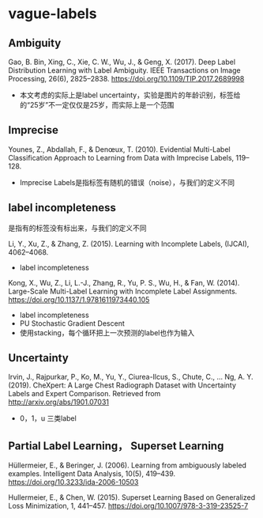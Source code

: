 # vague-labels

## Ambiguity

Gao, B. Bin, Xing, C., Xie, C. W., Wu, J., & Geng, X. (2017). Deep Label Distribution Learning with Label Ambiguity. IEEE Transactions on Image Processing, 26(6), 2825–2838. https://doi.org/10.1109/TIP.2017.2689998
* 本文考虑的实际上是label uncertainty，实验是图片的年龄识别，标签给的“25岁”不一定仅仅是25岁，而实际上是一个范围

## Imprecise
Younes, Z., Abdallah, F., & Denœux, T. (2010). Evidential Multi-Label Classification Approach to Learning from Data with Imprecise Labels, 119–128.
* Imprecise Labels是指标签有随机的错误（noise），与我们的定义不同

## label incompleteness
是指有的标签没有标出来，与我们的定义不同

Li, Y., Xu, Z., & Zhang, Z. (2015). Learning with Incomplete Labels, (IJCAI), 4062–4068.
* label incompleteness

Kong, X., Wu, Z., Li, L.-J., Zhang, R., Yu, P. S., Wu, H., & Fan, W. (2014). Large-Scale Multi-Label Learning with Incomplete Label Assignments. https://doi.org/10.1137/1.9781611973440.105
* label incompleteness
* PU Stochastic Gradient Descent
* 使用stacking，每个循环把上一次预测的label也作为输入


## Uncertainty
Irvin, J., Rajpurkar, P., Ko, M., Yu, Y., Ciurea-Ilcus, S., Chute, C., … Ng, A. Y. (2019). CheXpert: A Large Chest Radiograph Dataset with Uncertainty Labels and Expert Comparison. Retrieved from http://arxiv.org/abs/1901.07031
* 0，1，u 三类label


## Partial Label Learning， Superset Learning
Hüllermeier, E., & Beringer, J. (2006). Learning from ambiguously labeled examples. Intelligent Data Analysis, 10(5), 419–439. https://doi.org/10.3233/ida-2006-10503

Hullermeier, E., & Chen, W. (2015). Superset Learning Based on Generalized Loss Minimization, 1, 441–457. https://doi.org/10.1007/978-3-319-23525-7
